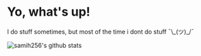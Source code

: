 <h1>Yo, what's up!</h1>
I do stuff sometimes, but most of the time i dont do stuff ¯\_(ツ)_/¯

![samih256's github stats](https://github-readme-stats.vercel.app/api?username=samih256)

<!--
**samih256/samih256** is a ✨ _special_ ✨ repository because its `README.md` (this file) appears on your GitHub profile.

Here are some ideas to get you started:

- 🔭 I’m currently working on ...
- 🌱 I’m currently learning ...
- 👯 I’m looking to collaborate on ...
- 🤔 I’m looking for help with ...
- 💬 Ask me about ...
- 📫 How to reach me: ...
- 😄 Pronouns: ...
- ⚡ Fun fact: ...
-->
